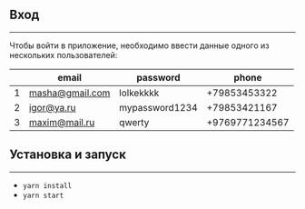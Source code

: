 ## Вход

---

Чтобы войти в приложение, необходимо ввести данные одного из нескольких пользователей:

|     | email           | password       | phone          |
| --- | --------------- | -------------- | -------------- |
| 1   | masha@gmail.com | lolkekkkk      | +79853453322   |
| 2   | igor@ya.ru      | mypassword1234 | +79853421167   |
| 3   | maxim@mail.ru   | qwerty         | +9769771234567 |

## Установка и запуск

---

- `yarn install`
- `yarn start`
